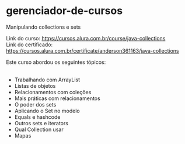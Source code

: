 # gerenciador-de-cursos
Manipulando collections e sets

Link do curso: https://cursos.alura.com.br/course/java-collections<br>
Link do certificado: https://cursos.alura.com.br/certificate/anderson361163/java-collections

Este curso abordou os seguintes tópicos:<br><br>

* Trabalhando com ArrayList<br>
* Listas de objetos<br>
* Relacionamentos com coleções<br>
* Mais práticas com relacionamentos<br>
* O poder dos sets<br>
* Aplicando o Set no modelo<br>
* Equals e hashcode<br>
* Outros sets e iterators<br>
* Qual Collection usar<br>
* Mapas<br>
